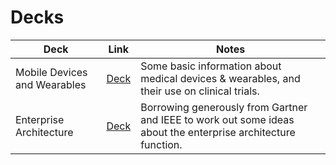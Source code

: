 # Decks

|Deck|Link|Notes|
|----|----|-----|
|Mobile Devices and Wearables| [Deck](MobileDevicesWearables.pptx) | Some basic information about medical devices & wearables, and their use on clinical trials. |
|Enterprise Architecture | [Deck]() | Borrowing generously from Gartner and IEEE to work out some ideas about the enterprise architecture function. |
